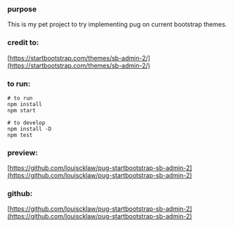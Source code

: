 ### purpose
This is my pet project to try implementing pug on current bootstrap themes.


### credit to:
[https://startbootstrap.com/themes/sb-admin-2/](https://startbootstrap.com/themes/sb-admin-2/)


### to run:
```
# to run
npm install
npm start

# to develop
npm install -D
npm test
```


### preview:
[https://github.com/louiscklaw/pug-startbootstrap-sb-admin-2](https://github.com/louiscklaw/pug-startbootstrap-sb-admin-2)


### github:
[https://github.com/louiscklaw/pug-startbootstrap-sb-admin-2](https://github.com/louiscklaw/pug-startbootstrap-sb-admin-2)
